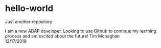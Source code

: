 # hello-world
Just another repository

I am a new ABAP developer.  Looking to use Github to continue my learning process and am excited about the future!
Tim Monaghan  
12/17/2019
